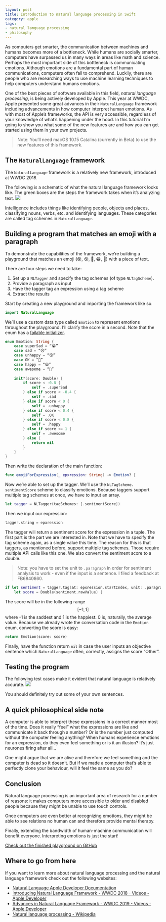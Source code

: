 ```yaml
---
layout: post
title: Introduction to natural language processing in Swift
category: apple
tags:
- natural language processing
- philosophy
---
```


As computers get smarter, the communication between machines and humans becomes more of a bottleneck. While humans are socially smarter, computers have surpassed us in many ways in areas like math and science. Perhaps the most important side of this bottleneck is communicating emotions. Although emotions are a fundamental part of human communications, computers often fail to comprehend. Luckily, there are people who are researching ways to use machine learning techniques to help computers understand humans emotions.

One of the best pieces of software available in this field, *natural language processing*, is being actively developed by Apple. This year at WWDC, Apple presented some great advances in their `NaturalLanguage` framework including advancements in how computer interpret human emotions. As with most of Apple’s frameworks, the API is very accessible, regardless of your knowledge of what’s happening under the hood. In this tutorial I’m going to show you what some of the new features are and how you can get started using them in your own projects.

> Note: You’ll need macOS 10.15 Catalina (currently in Beta) to use the new features of this framework.  

## The `NaturalLanguage` framework
The `NaturalLanguage` framework is a relatively new framework, introduced at WWDC 2018. 

The following is a schematic of what the natural language framework looks like. The green boxes are the steps the framework takes when it’s analyzing text.
![](Introduction%20to%20natural%20language%20processing%20in%20Swift/Screenshot%202019-07-28%20at%2011.16.02%20AM.png)

Intelligence includes things like identifying people, objects and places, classifying nouns, verbs, etc. and identifying languages. These categories are called tag schemes in `NaturalLanguage`.

## Building a program that matches an emoji with a paragraph
To demonstrate the capabilities of the framework, we’re building a playground that matches an emoji (😢, 😕, 🙂, 😁, 🤩) with a piece of text.

There are four steps we need to take:
1. Set up a `NLTagger` and specify the tag schemes (of type `NLTagScheme`).
2. Provide a paragraph as input
3. Have the tagger tag an expression using a tag scheme
4. Extract the results

Start by creating a new playground and importing the framework like so:
```swift
import NaturalLanguage
```

We’ll use a custom data type called `Emotion` to represent emotions throughout the playground. I’ll clarify the score in a second. Note that the enum has a [failable initializer](https://docs.swift.org/swift-book/LanguageGuide/Initialization.html#ID225).
```swift
enum Emotion: String {
    case superSad = “😭”
    case sad = “😢”
    case unhappy = “😕”
    case OK = “🙂”
    case happy = “😁”
    case awesome = “🤩”
    
    init?(score: Double) {
        if score < -0.8 {
            self = .superSad
        } else if score < -0.4 {
            self = .sad
        } else if score < 0 {
            self = .unhappy
        } else if score < 0.4 {
            self = .OK
        } else if score < 0.8 {
            self = .happy
        } else if score <= 1 {
            self = .awesome
        } else {
            return nil
        }
    }
}
```

Then write the declaration of the main function:
```swift
func emojiForExpression(_ epxression: String) -> Emotion? {
```

Now we’re able to set up the tagger. We’ll use the `NLTagScheme. sentimentScore` scheme to classify emotions. Because taggers support multiple tag schemes at once, we have to input an array.

```swift
let tagger = NLTagger(tagSchemes: [.sentimentScore])
```

Then we input our expression:
```swift
tagger.string = epxression
```

The tagger will return a sentiment score for the expression in a tuple. The first part is the part we are interested in. Note that we have to specify the tag scheme again, as a single value this time. The reason for this is that taggers, as mentioned before, support multiple tag schemes. Those require multiple API calls like this one. We also convert the sentiment score to a double.

> Note: you have to set the unit to `.paragraph` in order for sentiment analysis to work - even if the input is a sentence. I filed a feedback at FB6840860.  

```swift
if let sentiment = tagger.tag(at: epxression.startIndex, unit: .paragraph, scheme: .sentimentScore).0,
    let score = Double(sentiment.rawValue) {
```

The score will be in the following range $$[-1, 1]$$ where -1 is the saddest and 1 is the happiest. 0 is, naturally, the average value. Because we already wrote the conversation code in the `Emotion` enum, converting the score is easy:
```swift
return Emotion(score: score)
```

Finally, have the function return `nil` in case the user inputs an objective sentence which `NaturalLanguage` often, correctly, assigns the score “Other”.

## Testing the program
The following test cases make it evident that natural language is relatively accurate.
![](Introduction%20to%20natural%20language%20processing%20in%20Swift/Screenshot%202019-07-28%20at%2012.18.34%20PM.png)

You should definitely try out some of your own sentences.

## A quick philosophical side note
A computer is able to interpret these expressions in a correct manner most of the time. Does it really “feel” what the expressions are like and communicate it back through a number? Or is the number just computed without the computer feeling anything? When humans experience emotions for an expression, do they even feel something or is it an illusion? It’s just neurones firing after all...

One might argue that we are alive and therefore we feel something and the computer is dead so it doesn’t. But if we made  a computer that’s able to perfectly clone your behaviour, will it feel the same as you do?

## Conclusion
Natural language processing is an important area of research for a number of reasons: it makes computers more accessible to older and disabled people because they might be unable to use touch controls.

Once computers are even better at recognizing emotions, they might be able to see relations no human can and therefore provide mental therapy.

Finally, extending the bandwidth of human-machine communication will benefit everyone. Interpreting emotions is just the start!

[Check out the finished playground on GitHub](https://github.com/rickwierenga/NaturalLanuage/)

## Where to go from here
If you want to learn more about natural language processing and the natural language framework check out the following websites:
* [Natural Language Apple Developer Documentation](https://developer.apple.com/documentation/naturallanguage)
* [Introducing Natural Language Framework - WWDC 2018 - Videos - Apple Developer](https://developer.apple.com/videos/play/wwdc2018/713/)
* [Advances in Natural Language Framework - WWDC 2019 - Videos - Apple Developer](https://developer.apple.com/videos/play/wwdc2019/232/)
* [Natural language processing - Wikipedia](https://en.wikipedia.org/wiki/Natural_language_processing)

